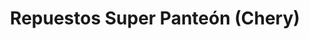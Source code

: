 ---
title: "Repuestos Super Panteón (Chery)"
url: /caracas/repuestos-super-panteon-chery/
shop: piezas de automóviles
---